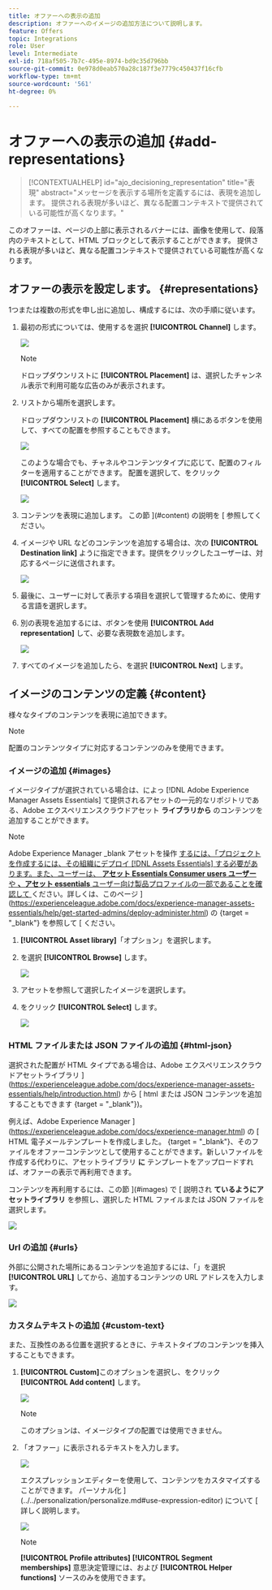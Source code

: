 ```yaml
---
title: オファーへの表示の追加
description: オファーへのイメージの追加方法について説明します。
feature: Offers
topic: Integrations
role: User
level: Intermediate
exl-id: 718af505-7b7c-495e-8974-bd9c35d796bb
source-git-commit: 0e978d0eab570a28c187f3e7779c450437f16cfb
workflow-type: tm+mt
source-wordcount: '561'
ht-degree: 0%

---
```


# オファーへの表示の追加 {#add-representations}

>[!CONTEXTUALHELP]
>id="ajo_decisioning_representation"
>title="表現"
>abstract="メッセージを表示する場所を定義するには、表現を追加します。 提供される表現が多いほど、異なる配置コンテキストで提供されている可能性が高くなります。"

このオファーは、ページの上部に表示されるバナーには、画像を使用して、段落内のテキストとして、HTML ブロックとして表示することができます。 提供される表現が多いほど、異なる配置コンテキストで提供されている可能性が高くなります。

## オファーの表示を設定します。 {#representations}

1つまたは複数の形式を申し出に追加し、構成するには、次の手順に従います。

1. 最初の形式については、使用するを選択 **[!UICONTROL Channel]** します。

   ![](../assets/channel-placement.png)

   >[!NOTE]
   >
   >ドロップダウンリストに **[!UICONTROL Placement]** は、選択したチャンネル表示で利用可能な広告のみが表示されます。

1. リストから場所を選択します。

   ドロップダウンリストの **[!UICONTROL Placement]** 横にあるボタンを使用して、すべての配置を参照することもできます。

   ![](../assets/browse-button-placements.png)

   このような場合でも、チャネルやコンテンツタイプに応じて、配置のフィルターを適用することができます。 配置を選択して、をクリック **[!UICONTROL Select]** します。

   ![](../assets/browse-placements.png)

1. コンテンツを表現に追加します。 この節 ](#content) の説明を [ 参照してください。

1. イメージや URL などのコンテンツを追加する場合は、次の **[!UICONTROL Destination link]** ように指定できます。提供をクリックしたユーザーは、対応するページに送信されます。

   ![](../assets/offer-destination-link.png)

1. 最後に、ユーザーに対して表示する項目を選択して管理するために、使用する言語を選択します。

1. 別の表現を追加するには、ボタンを使用 **[!UICONTROL Add representation]** して、必要な表現数を追加します。

   ![](../assets/offer-add-representation.png)

1. すべてのイメージを追加したら、を選択 **[!UICONTROL Next]** します。

## イメージのコンテンツの定義 {#content}

様々なタイプのコンテンツを表現に追加できます。

>[!NOTE]
>
>配置のコンテンツタイプに対応するコンテンツのみを使用できます。

### イメージの追加 {#images}

イメージタイプが選択されている場合は、によっ [!DNL Adobe Experience Manager Assets Essentials] て提供されるアセットの一元的なリポジトリである、Adobe エクスペリエンスクラウドアセット **ライブラリから** のコンテンツを追加することができます。

>[!NOTE]
>
> Adobe Experience Manager _blank アセットを操作 [ するには、「プロジェクトを作成するには、その組織にデプロイ [!DNL Assets Essentials] する必要があります。また、ユーザーは、 **アセット Essentials Consumer users ユーザー** や **、アセット essentials** ユーザー向け製品プロファイルの一部であることを確認して ](https://experienceleague.adobe.com/docs/experience-manager-assets-essentials/help/introduction.html) ください。詳しくは、このページ ](https://experienceleague.adobe.com/docs/experience-manager-assets-essentials/help/get-started-admins/deploy-administer.html) の {target = &quot;_blank&quot;} を参照して [ ください。

1. **[!UICONTROL Asset library]**「オプション」を選択します。

1. を選択 **[!UICONTROL Browse]** します。

   ![](../assets/offer-browse-asset-library.png)

1. アセットを参照して選択したイメージを選択します。

1. をクリック **[!UICONTROL Select]** します。

   ![](../assets/offer-select-asset.png)

### HTML ファイルまたは JSON ファイルの追加 {#html-json}

選択された配置が HTML タイプである場合は、Adobe エクスペリエンスクラウドアセットライブラリ ](https://experienceleague.adobe.com/docs/experience-manager-assets-essentials/help/introduction.html) から [ html または JSON コンテンツを追加することもできます {target = &quot;_blank&quot;})。

例えば、Adobe Experience Manager ](https://experienceleague.adobe.com/docs/experience-manager.html) の [ HTML 電子メールテンプレートを作成しました。 {target = &quot;_blank&quot;}、そのファイルをオファーコンテンツとして使用することができます。新しいファイルを作成する代わりに、アセットライブラリ **に** テンプレートをアップロードすれば、オファーの表示で再利用できます。

コンテンツを再利用するには、この節 ](#images) で [ 説明され **ているようにアセットライブラリ** を参照し、選択した HTML ファイルまたは JSON ファイルを選択します。

![](../assets/offer-browse-asset-library-json.png)

### Url の追加 {#urls}

外部に公開された場所にあるコンテンツを追加するには、「」を選択 **[!UICONTROL URL]** してから、追加するコンテンツの URL アドレスを入力します。

![](../assets/offer-content-url.png)

### カスタムテキストの追加 {#custom-text}

また、互換性のある位置を選択するときに、テキストタイプのコンテンツを挿入することもできます。

1. **[!UICONTROL Custom]**&#x200B;このオプションを選択し、をクリック **[!UICONTROL Add content]** します。

   ![](../assets/offer-add-content.png)

   >[!NOTE]
   >
   >このオプションは、イメージタイプの配置では使用できません。

1. 「オファー」に表示されるテキストを入力します。

   ![](../assets/offer-text-content.png)

   エクスプレッションエディターを使用して、コンテンツをカスタマイズすることができます。 パーソナル化 ](../../personalization/personalize.md#use-expression-editor) について [ 詳しく説明します。

   ![](../assets/offer-personalization.png)

   >[!NOTE]
   >
   >**[!UICONTROL Profile attributes]** **[!UICONTROL Segment memberships]** 意思決定管理には、および **[!UICONTROL Helper functions]** ソースのみを使用できます。

